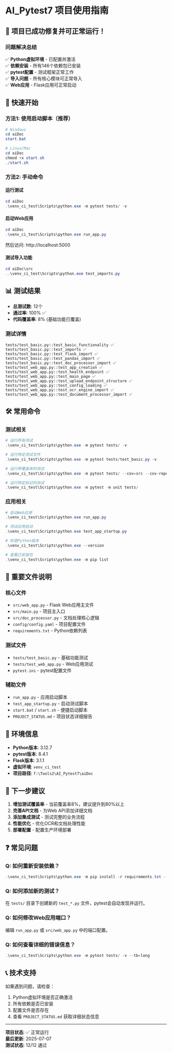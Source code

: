 # AI_Pytest7 项目使用指南

## 🎉 项目已成功修复并可正常运行！

### 问题解决总结
✅ **Python虚拟环境** - 已配置并激活  
✅ **依赖安装** - 所有146个依赖包已安装  
✅ **pytest配置** - 测试框架正常工作  
✅ **导入问题** - 所有核心模块可正常导入  
✅ **Web应用** - Flask应用可正常启动  

## 🚀 快速开始

### 方法1: 使用启动脚本（推荐）
```powershell
# Windows
cd aiDoc
start.bat

# Linux/Mac
cd aiDoc
chmod +x start.sh
./start.sh
```

### 方法2: 手动命令

#### 运行测试
```powershell
cd aiDoc
.\venv_ci_test\Scripts\python.exe -m pytest tests/ -v
```

#### 启动Web应用
```powershell
cd aiDoc
.\venv_ci_test\Scripts\python.exe run_app.py
```
然后访问: http://localhost:5000

#### 测试导入功能
```powershell
cd aiDoc\src
..\venv_ci_test\Scripts\python.exe test_imports.py
```

## 📊 测试结果
- **总测试数**: 12个
- **通过率**: 100% ✅
- **代码覆盖率**: 8% (基础功能已覆盖)

### 测试详情
```
tests/test_basic.py::test_basic_functionality ✅
tests/test_basic.py::test_imports ✅
tests/test_basic.py::test_flask_import ✅
tests/test_basic.py::test_pandas_import ✅
tests/test_basic.py::test_doc_processor_import ✅
tests/test_web_app.py::test_app_creation ✅
tests/test_web_app.py::test_health_endpoint ✅
tests/test_web_app.py::test_main_page ✅
tests/test_web_app.py::test_upload_endpoint_structure ✅
tests/test_web_app.py::test_config_loading ✅
tests/test_web_app.py::test_ocr_engine_import ✅
tests/test_web_app.py::test_document_processor_import ✅
```

## 🛠️ 常用命令

### 测试相关
```powershell
# 运行所有测试
.\venv_ci_test\Scripts\python.exe -m pytest tests/ -v

# 运行特定测试文件
.\venv_ci_test\Scripts\python.exe -m pytest tests/test_basic.py -v

# 运行带覆盖率的测试
.\venv_ci_test\Scripts\python.exe -m pytest tests/ --cov=src --cov-report=html

# 运行特定标记的测试
.\venv_ci_test\Scripts\python.exe -m pytest -m unit tests/
```

### 应用相关
```powershell
# 启动Web应用
.\venv_ci_test\Scripts\python.exe run_app.py

# 测试应用启动
.\venv_ci_test\Scripts\python.exe test_app_startup.py

# 检查Python版本
.\venv_ci_test\Scripts\python.exe --version

# 查看已安装包
.\venv_ci_test\Scripts\python.exe -m pip list
```

## 📁 重要文件说明

### 核心文件
- `src/web_app.py` - Flask Web应用主文件
- `src/main.py` - 项目主入口
- `src/doc_processor.py` - 文档处理核心逻辑
- `config/config.yaml` - 项目配置文件
- `requirements.txt` - Python依赖列表

### 测试文件
- `tests/test_basic.py` - 基础功能测试
- `tests/test_web_app.py` - Web应用测试
- `pytest.ini` - pytest配置文件

### 辅助文件
- `run_app.py` - 应用启动脚本
- `test_app_startup.py` - 启动测试脚本
- `start.bat` / `start.sh` - 便捷启动脚本
- `PROJECT_STATUS.md` - 项目状态详细报告

## 🔧 环境信息
- **Python版本**: 3.12.7
- **pytest版本**: 8.4.1
- **Flask版本**: 3.1.1
- **虚拟环境**: `venv_ci_test`
- **项目路径**: `f:\Tools2\AI_Pytest7\aiDoc`

## 🎯 下一步建议
1. **增加测试覆盖率** - 当前覆盖率8%，建议提升到80%以上
2. **完善API文档** - 为Web API添加详细文档
3. **添加集成测试** - 测试完整的业务流程
4. **性能优化** - 优化OCR和文档处理性能
5. **部署配置** - 配置生产环境部署

## ❓ 常见问题

### Q: 如何重新安装依赖？
```powershell
.\venv_ci_test\Scripts\python.exe -m pip install -r requirements.txt --upgrade
```

### Q: 如何添加新的测试？
在 `tests/` 目录下创建新的 `test_*.py` 文件，pytest会自动发现并运行。

### Q: 如何修改Web应用端口？
编辑 `run_app.py` 或 `src/web_app.py` 中的端口配置。

### Q: 如何查看详细的错误信息？
```powershell
.\venv_ci_test\Scripts\python.exe -m pytest tests/ -v --tb=long
```

## 📞 技术支持
如果遇到问题，请检查：
1. Python虚拟环境是否正确激活
2. 所有依赖是否已安装
3. 配置文件是否存在
4. 查看 `PROJECT_STATUS.md` 获取详细状态信息

---
**项目状态**: ✅ 正常运行  
**最后更新**: 2025-07-07  
**测试状态**: 12/12 通过
